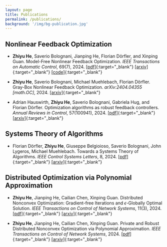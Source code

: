 ```yaml
---
layout: page
title: Publications
permalink: /publications/
background: '/img/bg-publication.jpg'
---
```


## Nonlinear Feedback Optimization

- **Zhiyu He**, Saverio Bolognani, Jianping He, Florian Dörfler, and Xinping Guan. Model-Free Nonlinear Feedback Optimization. *IEEE Transactions on Automatic Control*, 69(7), 2024.  [[pdf]](https://ieeexplore.ieee.org/document/10354356){:target="_blank"}  [[arxiv]](https://arxiv.org/pdf/2201.02395){:target="_blank"}  [[code]](https://www.research-collection.ethz.ch/handle/20.500.11850/646002){:target="_blank"}

- **Zhiyu He**, Saverio Bolognani, Michael Muehlebach, Florian Dörfler. Gray-Box Nonlinear Feedback Optimization. *arXiv:2404.04355 [math.OC]*, 2024.  [[arxiv]](https://arxiv.org/pdf/2404.04355){:target="_blank"}

- Adrian Hauswirth, **Zhiyu He**, Saverio Bolognani, Gabriela Hug, and Florian Dörfler. Optimization algorithms as robust feedback controllers. *Annual Reviews in Control*, 57(100941), 2024.  [[pdf]](https://www.sciencedirect.com/science/article/pii/S1367578824000105){:target="_blank"}  [[arxiv]](https://arxiv.org/pdf/2103.11329){:target="_blank"}

## Systems Theory of Algorithms

- Florian Dörfler, **Zhiyu He**, Giuseppe Belgioioso, Saverio Bolognani, John Lygeros, Michael Muehlebach. Towards a Systems Theory of Algorithms. *IEEE Control Systems Letters*, 8, 2024.  [[pdf]](https://ieeexplore.ieee.org/document/10540567){:target="_blank"}  [[arxiv]](https://arxiv.org/pdf/2401.14029){:target="_blank"}

## Distributed Optimization via Polynomial Approximation

- **Zhiyu He**, Jianping He, Cailian Chen, Xinping Guan. Distributed Nonconvex Optimization: Gradient-free Iterations and $\epsilon$-Globally Optimal Solution. *IEEE Transactions on Control of Network Systems*, 11(3), 2024.  [[pdf]](https://ieeexplore.ieee.org/document/10517449){:target="_blank"}  [[arxiv]](https://arxiv.org/pdf/2008.00252.pdf){:target="_blank"}

- **Zhiyu He**, Jianping He, Cailian Chen, Xinping Guan. Private and Robust Distributed Nonconvex Optimization via Polynomial Approximation. *IEEE Transactions on Control of Network Systems*, 2024.    [[pdf]](https://ieeexplore.ieee.org/document/10402077){:target="_blank"}  [[arxiv]](https://arxiv.org/pdf/2101.06127.pdf){:target="_blank"}  
